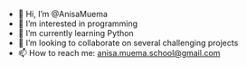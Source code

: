 - 👋 Hi, I’m @AnisaMuema
- 👀 I’m interested in programming 
- 🌱 I’m currently learning Python
- 💞️ I’m looking to collaborate on several challenging projects 
- 📫 How to reach me: anisa.muema.school@gmail.com

<!---
AnisaMuema/AnisaMuema is a ✨ special ✨ repository because its `README.md` (this file) appears on your GitHub profile.
You can click the Preview link to take a look at your changes.
--->
